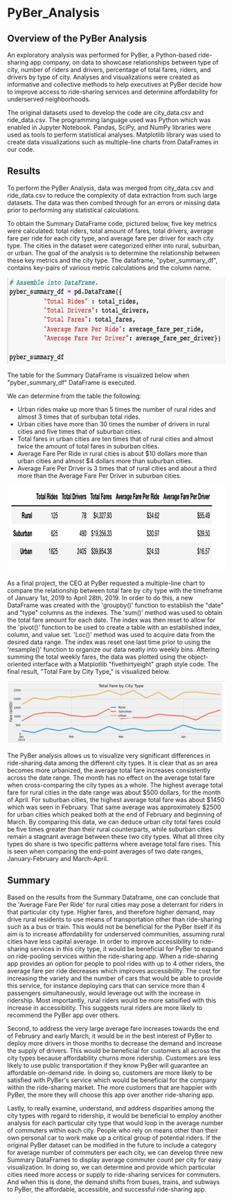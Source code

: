 # PyBer_Analysis

## Overview of the PyBer Analysis

An exploratory analysis was performed for PyBer, a Python-based ride-sharing app company, on data to showcase relationships between type of city, number of riders and drivers, percentage of total fares, riders, and drivers by type of city. Analyses and visualizations were created as informative and collective methods to help executives at PyBer decide how to improve access to ride-sharing services and determine affordability for underserved neighborhoods. 

The original datasets used to develop the code are city_data.csv and ride_data.csv. The programming language used was Python which was enabled in Jupyter Notebook. Pandas, SciPy, and NumPy libraries were used as tools to perform statistical analyses. Matplotlib library was used to create data visualizations such as multiple-line charts from DataFrames in our code. 

## Results

To perform the PyBer Analysis, data was merged from city_data.csv and ride_data.csv to reduce the complexity of data extraction from such large datasets. The data was then combed through for an errors or missing data prior to performing any statistical calculations. 

To obtain the Summary DataFrame code, pictured below, five key metrics were calculated: total riders, total amount of fares, total drivers, average fare per ride for each city type, and average fare per driver for each city type. The cities in the dataset were categorized either into rural, suburban, or urban. The goal of the analysis is to determine the relationship between these key metrics and the city type. The dataframe, "pyber_summary_df", contains key-pairs of various metric calculations and the column name.

<img src="https://github.com/katmarcin/PyBer_Analysis/blob/27f8262af7aedfdbed2aadbb2f2d22178d62d135/analysis/summary%20dataframe.png" width="580" height="200" />

The table for the Summary DataFrame is visualized below when "pyber_summary_df" DataFrame is executed. 

We can determine from the table the following:

* Urban rides make up more than 5 times the number of rural rides and almost 3 times that of surbuban total rides. 
* Urban cities have more than 30 times the number of drivers in rural cities and five times that of suburban cities. 
* Total fares in urban cities are ten times that of rural cities and almost twice the amount of total fares in suburban cities.
* Average Fare Per Ride in rural cities is about $10 dollars more than urban cities and almost $4 dollars more than suburban cities.
* Average Fare Per Driver is 3 times that of rural cities and about a third more than the Average Fare Per Driver in suburban cities.

<img 
src="https://github.com/katmarcin/PyBer_Analysis/blob/27f8262af7aedfdbed2aadbb2f2d22178d62d135/analysis/summary.png" width="580" height="200" />

As a final project, the CEO at PyBer requested a multiple-line chart to compare the relationship between total fare by city type with the timeframe of January 1st, 2019 to April 28th, 2019. In order to do this, a new DataFrame was created with the 'groupby()' function to establish the "date" and "type" columns as the indexes. The 'sum()' method was used to obtain the total fare amount for each date. The index was then reset to allow for the 'pivot()' function to be used to create a table with an established index, column, and value set. 'Loc()' method was used to acquire data from the desired data range. The index was reset one last time prior to using the 'resample()' function to organize our data neatly into weekly bins. Aftering summing the total weekly fares, the data was plotted using the object-oriented interface with a Matplotlib "fivethirtyeight" graph style code. The final result, "Total Fare by City Type," is visualized below. 

<img src="https://github.com/katmarcin/PyBer_Analysis/blob/27f8262af7aedfdbed2aadbb2f2d22178d62d135/analysis/PyBer_fare_summary.png">
 
The PyBer analysis allows us to visualize very significant differences in ride-sharing data among the different city types. It is clear that as an area becomes more urbanized, the average total fare increases consistently across the date range. The month has no effect on the average total fare when cross-comparing the city types as a whole. The highest average total fare for rural cities in the date range was about $500 dollars, for the month of April. For suburban cities, the highest average total fare was about $1450 which was seen in February. That same average was approximately $2500 for urban cities which peaked both at the end of February and beginning of March. By comparing this data, we can deduce urban city total fares could be five times greater than their rural counterparts, while suburban cities remain a stagnant average between these two city types. What all three city types do share is two specific patterns where average total fare rises. This is seen when comparing the end-point averages of two date ranges, January-February and March-April. 

## Summary 


Based on the results from the Summary Dataframe, one can conclude that the 'Average Fare Per Ride' for rural cities may pose a deterrant for riders in that particular city type. Higher fares, and therefore higher demand, may drive rural residents to use means of transportation other than ride-sharing such as a bus or train. This would not be beneficial for the PyBer itself if its aim is to increase affordability for underserved communities, assuming rural cities have less capital average. In order to improve accessibility to ride-sharing services in this city type, it would be beneficial for PyBer to expand on ride-pooling services within the ride-sharing app. When a ride-sharing app provides an option for people to pool rides with up to 4 other riders, the average fare per ride decreases which improves accessibility. The cost for increasing the variety and the number of cars that would be able to provide this service, for instance deploying cars that can service more than 4 passengers simultaneously, would leverage out with the increase in ridership. Most importantly, rural riders would be more satisified with this increase in accessibility. This suggests rural riders are more likely to recommend the PyBer app over others.

Second, to address the very large average fare increases towards the end of February and early March, it would be in the best interest of PyBer to deploy more drivers in those months to decrease the demand and increase the supply of drivers. This would be beneficial for customers all across the city types because affordability churns more ridership. Customers are less likely to use public transportation if they know PyBer will guarantee an affordable on-demand ride. In doing so, customers are more likely to be satisfied with PyBer's service which would be beneficial for the company within the ride-sharing market. The more customers that are happier with PyBer, the more they will choose this app over another ride-sharing app.

Lastly, to really examine, understand, and address disparities among the city types with regard to ridership, it would be beneficial to employ another analysis for each particular city type that would loop in the average number of commuters within each city. People who rely on means other than their own personal car to work make up a critical group of potential riders. If the original PyBer dataset can be modified in the future to include a category for average number of commuters per each city, we can develop three new Summary DataFrames to display average commuter count per city for easy visualization. In doing so, we can determine and provide which particular cities need more access or supply to ride-sharing services for commuters. And when this is done, the demand shifts from buses, trains, and subways to PyBer, the affordable, accessible, and successful ride-sharing app.
